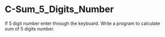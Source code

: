 # C-Sum_5_Digits_Number
If 5 digit number enter through the keyboard. Write a program to calculate sum of 5 digits number.

